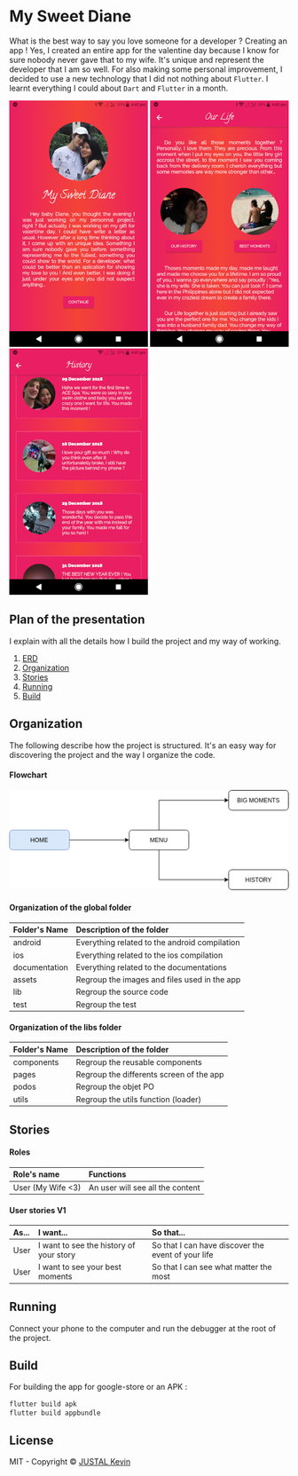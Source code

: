 # My Sweet Diane

What is the best way to say you love someone for a developer ? Creating an app ! Yes, I created an entire app for the valentine day because I know for sure nobody never gave that to my wife. It's unique and represent the developer that I am so well. For also making some personal improvement, I decided to use a new technology that I did not nothing about `Flutter`. I learnt everything I could about `Dart` and `Flutter` in a month.

![Alt text](documentation/app/1.png?raw=true "My Sweet Diane 1")
![Alt text](documentation/app/2.png?raw=true "My Sweet Diane 2")
![Alt text](documentation/app/3.png?raw=true "My Sweet Diane 3")

## Plan of the presentation

I explain with all the details how I build the project and my way of working.

1. [ERD](#erd)
2. [Organization](#organization)
3. [Stories](#stories)
4. [Running](#running)
4. [Build](#build)

## Organization

The following describe how the project is structured. It's an easy way for discovering the project and the way I organize the code.

#### Flowchart

![Alt text](documentation/flowchart/flowchart.png?raw=true "My Sweet Diane Flowchart")

#### Organization of the global folder

| Folder's Name | Description of the folder                               |
| :------------ | :------------------------------------------------------ |
| android       | Everything related to the android compilation           |
| ios           | Everything related to the ios compilation               |
| documentation | Everything related to the documentations                |
| assets        | Regroup the images and files used in the app            |
| lib           | Regroup the source code                                 |
| test          | Regroup the test                                        |

#### Organization of the libs folder

| Folder's Name | Description of the folder                               |
| :------------ | :------------------------------------------------------ |
| components    | Regroup the reusable components                         |
| pages         | Regroup the differents screen of the app                |
| podos         | Regroup the objet PO                                    |
| utils         | Regroup the utils function (loader)                     |

## Stories

#### Roles

| Role's name             | Functions                                                                          |
| :---------------------- | :--------------------------------------------------------------------------------- |
| User (My Wife <3)       | An user will see all the content                                                   |

#### User stories V1

| As...           | I want...                                            | So that...                                                   |
| :-------------- | :--------------------------------------------------- | :----------------------------------------------------------- |
| User            | I want to see the history of your story              | So that I can have discover the event of your life           |
| User            | I want to see your best moments                      | So that I can see what matter the most                       |

## Running

Connect your phone to the computer and run the debugger at the root of the project.

## Build

For building the app for google-store or an APK :

```
flutter build apk
flutter build appbundle
```

## License

MIT - Copyright &copy; [JUSTAL Kevin](http://justalk.online/)
